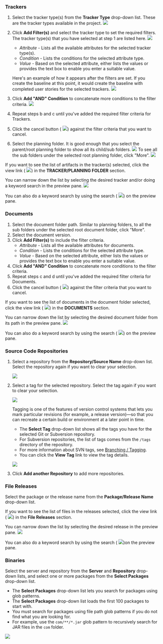 ### Trackers
   1. Select the tracker type(s) from the **Tracker Type** drop-down list. These are the tracker types available in the project.
      ![](/docs/assets/images/baseline-tracker-type.png)
   2. Click **Add Filter(s)** and select the tracker type to set the required filters. The tracker type(s) that you have selected at step 1 are listed here.
      ![](/docs/assets/images/tracker-type-add-filter.png)       
      * _Attribute_ - Lists all the available attributes for the selected tracker type(s).
      * _Condition_ - Lists the conditions for the selected attribute type. 
      * _Value_ - Based on the selected attribute, either lists the values or provides the text box to enable you enter a suitable value.

      Here's an example of how it appears after the filters are set. If you create the baseline at this point, it would create the baseline with completed user stories for the selected trackers.
      ![](/docs/assets/images/tracker-type-add-filter-2.png)
   3. Click **Add "AND" Condition** to concatenate more conditions to the filter criteria.
      ![](/docs/assets/images/baseline-tracker-type-add-condition.png)
   4. Repeat steps b and c until you've added the required filter criteria for Trackers.
   5. Click the cancel button ( ![](/docs/assets/images/baseline-cancel.png)) against the filter criteria that you want to cancel.
   6. Select the planning folder. It is good enough that you select the parent/root planning folder to show all its child/sub folders. 
   ![](/docs/assets/images/baseline-planning-folder-filter.png)
   To see all the sub folders under the selected root planning folder, click "More".
   ![](/docs/assets/images/baseline-planning-folder-filter-2.png) 

   If you want to see the list of artifacts in the tracker(s) selected, click the view link ( ![](/docs/assets/images/view-link.png)) in the **TRACKER/PLANNING FOLDER** section.

   You can narrow down the list by selecting the desired tracker and/or doing a keyword search in the preview pane.
   ![](/docs/assets/images/baseline-tracker-artifacts-preview.png)

   You can also do a keyword search by using the search ( ![](/docs/assets/images/search-baseline-button.png)) on the preview pane.

### Documents
   1. Select the document folder path. Similar to planning folders, to all the sub folders under the selected root document folder, click "More".
   2. Select the document version.
   3. Click **Add Filter(s)** to include the filter criteria.
      * _Attribute_ - Lists all the available attributes for documents.
      * _Condition_ - Lists the conditions for the selected attribute type. 
      * _Value_ - Based on the selected attribute, either lists the values or provides the text box to enable you enter a suitable value.
   4. Click **Add "AND" Condition** to concatenate more conditions to the filter criteria.
   5. Repeat steps c and d until you've added the required filter criteria for Documents.
   6. Click the cancel button ( ![](/docs/assets/images/baseline-cancel.png)) against the filter criteria that you want to cancel.

   If you want to see the list of documents in the document folder selected, click the view link ( ![](/docs/assets/images/view-link.png)) in the **DOCUMENTS** section.

   You can narrow down the list by selecting the desired document folder from its path in the preview pane.
   ![](/docs/assets/images/baseline-documents-preview.png)    

   You can also do a keyword search by using the search ( ![](/docs/assets/images/search-baseline-button.png)) on the preview pane.

### Source Code Repositories
   1. Select a repository from the **Repository/Source Name** drop-down list. Select the repository again if you want to clear your selection.

      ![](/docs/assets/images/baseline-scm-repository.png)

   2. Select a tag for the selected repository. Select the tag again if you want to clear your selection.

      ![](/docs/assets/images/baseline-scm-tags.png)

      <!-- [artf396198] Source Code filter for Project Baseline creation in case of Subversion repository -->
      Tagging is one of the features of version control systems that lets you mark particular revisions (for example, a release version)—so that you can recreate a certain build or environment at a later point in time.

      * The **Select Tag** drop-down list shows all the tags you have for the selected Git or Subversion repository.
      * For Subversion repositories, the list of tags comes from the `/tags` directory of the repository.
      * For more information about SVN tags, see [Branching / Tagging](https://tortoisesvn.net/docs/release/TortoiseSVN_en/tsvn-dug-branchtag.html).
      * You can click the **View Tag** link to view the tag details.

      ![](/docs/assets/images/baseline-scm-view-tag.png)

   3. Click **Add another Repository** to add more repositories.

### File Releases
   Select the package or the release name from the **Package/Release Name** drop-down list.

   If you want to see the list of files in the releases selected, click the view link ( ![](/docs/assets/images/view-link.png)) in the **File Releases** section.

   You can narrow down the list by selecting the desired release in the preview pane.
   ![](/docs/assets/images/baseline-filerelease-preview.png)

   You can also do a keyword search by using the search ( ![](/docs/assets/images/search-baseline-button.png))on the preview pane.

### Binaries
   Select the server and repository from the **Server** and **Repository** drop-down lists, and select one or more packages from the **Select Packages** drop-down list.

   * The **Select Packages** drop-down list lets you search for packages using glob patterns. 
   * The **Select Packages** drop-down list loads the first 100 packages to start with. 
   * You must search for packages using file path glob patterns if you do not find what you are looking for.
   * For example, use the `com/**/*.jar` glob pattern to recursively search for JAR files in the `com` folder.

   ![](/docs/assets/images/210-glob-binaries-01.png)